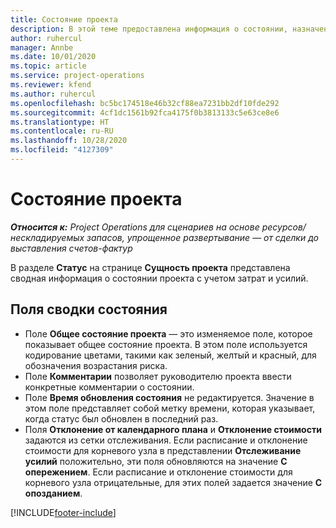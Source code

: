```yaml
---
title: Состояние проекта
description: В этой теме предоставлена информация о состоянии, назначенном проектам в Dynamics 365 Project Operations.
author: ruhercul
manager: Annbe
ms.date: 10/01/2020
ms.topic: article
ms.service: project-operations
ms.reviewer: kfend
ms.author: ruhercul
ms.openlocfilehash: bc5bc174518e46b32cf88ea7231bb2df10fde292
ms.sourcegitcommit: 4cf1dc1561b92fca4175f0b3813133c5e63ce8e6
ms.translationtype: HT
ms.contentlocale: ru-RU
ms.lasthandoff: 10/28/2020
ms.locfileid: "4127309"
---
```

# <a name="understand-project-status"></a>Состояние проекта

_**Относится к:** Project Operations для сценариев на основе ресурсов/нескладируемых запасов, упрощенное развертывание — от сделки до выставления счетов-фактур_


В разделе **Статус** на странице **Сущность проекта** представлена сводная информация о состоянии проекта с учетом затрат и усилий.


## <a name="status-summary-fields"></a>Поля сводки состояния

- Поле **Общее состояние проекта** — это изменяемое поле, которое показывает общее состояние проекта. В этом поле используется кодирование цветами, такими как зеленый, желтый и красный, для обозначения возрастания риска. 
- Поле **Комментарии** позволяет руководителю проекта ввести конкретные комментарии о состоянии. 
- Поле **Время обновления состояния** не редактируется. Значение в этом поле представляет собой метку времени, которая указывает, когда статус был обновлен в последний раз.
- Поля **Отклонение от календарного плана** и **Отклонение стоимости** задаются из сетки отслеживания. Если расписание и отклонение стоимости для корневого узла в представлении **Отслеживание усилий** положительно, эти поля обновляются на значение **С опережением**. Если расписание и отклонение стоимости для корневого узла отрицательные, для этих полей задается значение **С опозданием**.


[!INCLUDE[footer-include](../includes/footer-banner.md)]